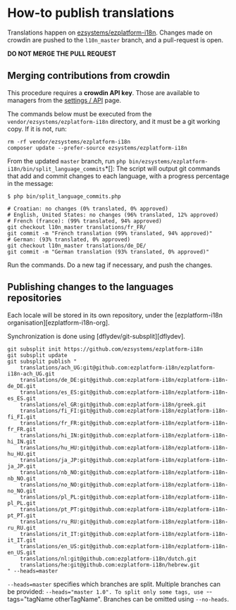 # How-to publish translations

Translations happen on [ezsystems/ezplatform-i18n](https://github.com/ezsystems/ezplatform-i18n).
Changes made on crowdin are pushed to the `l10n_master` branch, and a pull-request is open.

**DO NOT MERGE THE PULL REQUEST**

## Merging contributions from crowdin

This procedure requires a **crowdin API key**. Those are available to
managers from the [settings / API][crowdin_api_settings] page.

The commands below must be executed from the `vendor/ezsystems/ezplatform-i18n` directory,
and it must be a git working copy. If it is not, run:
```
rm -rf vendor/ezsystems/ezplatform-i18n
composer update --prefer-source ezsystems/ezplatform-i18n
```

From the updated `master` branch, run `php bin/ezsystems/ezplatform-i18n/bin/split_language_commits`*[]:
The script will output git commands that add and commit changes to each language,
with a progress percentage in the message:

```
$ php bin/split_language_commits.php

# Croatian: no changes (0% translated, 0% approved)
# English, United States: no changes (96% translated, 12% approved)
# French (france): (99% translated, 94% approved)
git checkout l10n_master translations/fr_FR/
git commit -m "French translation (99% translated, 94% approved)"
# German: (93% translated, 0% approved)
git checkout l10n_master translations/de_DE/
git commit -m "German translation (93% translated, 0% approved)"
```

Run the commands. Do a new tag if necessary, and push the changes.

[crowdin_api_settings]: https://crowdin.com/project/ezplatform/settings#api

## Publishing changes to the languages repositories

Each locale will be stored in its own repository,
under the [ezplatform-i18n organisation][ezplatform-i18n-org].

Synchronization is done using [dflydev/git-subsplit][dflydev].

    git subsplit init https://github.com/ezsystems/ezplatform-i18n
    git subsplit update
    git subsplit publish "
        translations/ach_UG:git@github.com:ezplatform-i18n/ezplatform-i18n-ach_UG.git
        translations/de_DE:git@github.com:ezplatform-i18n/ezplatform-i18n-de_DE.git
        translations/es_ES:git@github.com:ezplatform-i18n/ezplatform-i18n-es_ES.git
        translations/el_GR:git@github.com:ezplatform-i18n/greek.git
        translations/fi_FI:git@github.com:ezplatform-i18n/ezplatform-i18n-fi_FI.git
        translations/fr_FR:git@github.com:ezplatform-i18n/ezplatform-i18n-fr_FR.git
        translations/hi_IN:git@github.com:ezplatform-i18n/ezplatform-i18n-hi_IN.git
        translations/hu_HU:git@github.com:ezplatform-i18n/ezplatform-i18n-hu_HU.git
        translations/ja_JP:git@github.com:ezplatform-i18n/ezplatform-i18n-ja_JP.git
        translations/nb_NO:git@github.com:ezplatform-i18n/ezplatform-i18n-nb_NO.git
        translations/no_NO:git@github.com:ezplatform-i18n/ezplatform-i18n-no_NO.git
        translations/pl_PL:git@github.com:ezplatform-i18n/ezplatform-i18n-pl_PL.git
        translations/pt_PT:git@github.com:ezplatform-i18n/ezplatform-i18n-pt_PT.git
        translations/ru_RU:git@github.com:ezplatform-i18n/ezplatform-i18n-ru_RU.git
        translations/it_IT:git@github.com:ezplatform-i18n/ezplatform-i18n-it_IT.git
        translations/en_US:git@github.com:ezplatform-i18n/ezplatform-i18n-en_US.git
        translations/nl:git@github.com:ezplatform-i18n/dutch.git
        translations/he:git@github.com:ezplatform-i18n/hebrew.git
    " --heads=master

`--heads=master` specifies which branches are split. Multiple branches can be provided: `--heads="master 1.0".
To split only some tags, use `--tags="tagName otherTagName". Branches can be omitted using `--no-heads`. 

